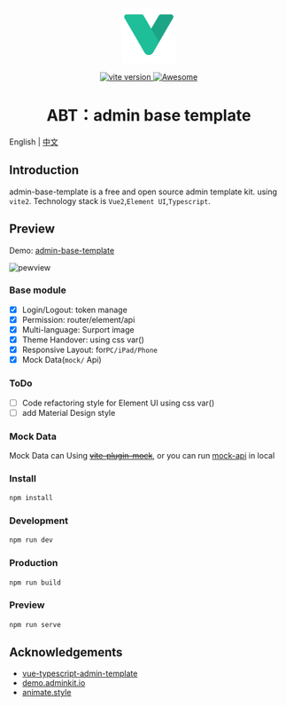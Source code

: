 <div align="center">
    <a target="_blank" href="https://admin.senseui.im/">
        <img height="100" src="./public/img/logo.svg" alt="logo" >
    </a><br>
    <p align='center'>
        <a href='https://github.com/vitejs/vite'>
            <img src='https://img.shields.io/badge/Vite-^2.0.0-000000?style=flat&labelColor=646cff' alt='vite version'>
        </a>
        <a href='https://github.com/vitejs/awesome-vite'>
            <img src='https://cdn.rawgit.com/sindresorhus/awesome/d7305f38d29fed78fa85652e3a63e154dd8e8829/media/badge.svg' alt='Awesome'>
        </a>
    </p>
    <h1> ABT：admin base template</h1>
</div>

English | [中文](./README.zh-CN.md)

## Introduction
admin-base-template is a free and open source admin template kit. using `vite2`. Technology stack is `Vue2`,`Element UI`,`Typescript`.
## Preview

Demo: [admin-base-template](http://admin.senseui.im/)

![pewview](./public/img/preview.gif)

### Base module
> 

- [x] Login/Logout: token manage
- [x] Permission: router/element/api
- [x] Multi-language: Surport image 
- [x] Theme Handover: using css var()
- [x] Responsive Layout: for`PC/iPad/Phone`
- [x] Mock Data(`mock/` Api)

### ToDo 

- [ ] Code refactoring style for Element UI using css var()
- [ ] add Material Design style

### Mock Data
Mock Data can Using [~~vite-plugin-mock~~](https://github.com/anncwb/vite-plugin-mock), or you can run [mock-api](https://github.com/artskin/express-for-vercel) in local
### Install

```bash
npm install
```
### Development

```bash
npm run dev
```
### Production

```bash
npm run build
```
### Preview

```bash
npm run serve
```

## Acknowledgements

- [vue-typescript-admin-template](https://github.com/Armour/vue-typescript-admin-template/) 
- [demo.adminkit.io](https://demo.adminkit.io/index.html)
- [animate.style](https://animate.style/)
